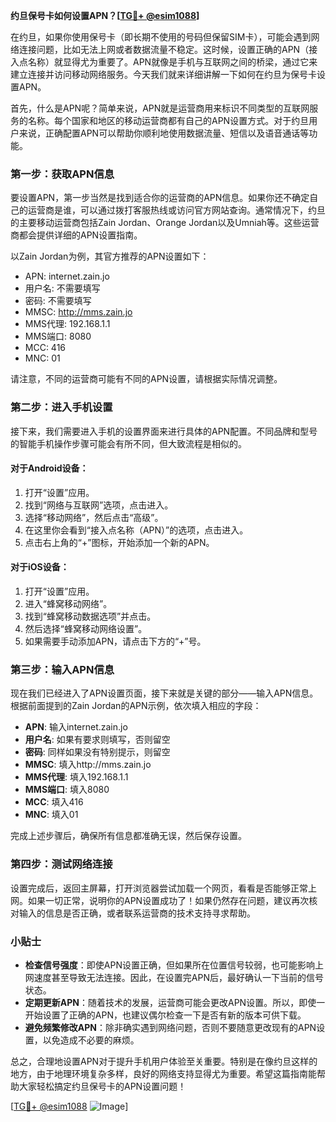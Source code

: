 **约旦保号卡如何设置APN？[[TG💪+ @esim1088](https://t.me/s/esim1088)]**

在约旦，如果你使用保号卡（即长期不使用的号码但保留SIM卡），可能会遇到网络连接问题，比如无法上网或者数据流量不稳定。这时候，设置正确的APN（接入点名称）就显得尤为重要了。APN就像是手机与互联网之间的桥梁，通过它来建立连接并访问移动网络服务。今天我们就来详细讲解一下如何在约旦为保号卡设置APN。

首先，什么是APN呢？简单来说，APN就是运营商用来标识不同类型的互联网服务的名称。每个国家和地区的移动运营商都有自己的APN设置方式。对于约旦用户来说，正确配置APN可以帮助你顺利地使用数据流量、短信以及语音通话等功能。

### 第一步：获取APN信息

要设置APN，第一步当然是找到适合你的运营商的APN信息。如果你还不确定自己的运营商是谁，可以通过拨打客服热线或访问官方网站查询。通常情况下，约旦的主要移动运营商包括Zain Jordan、Orange Jordan以及Umniah等。这些运营商都会提供详细的APN设置指南。

以Zain Jordan为例，其官方推荐的APN设置如下：

- APN: internet.zain.jo
- 用户名: 不需要填写
- 密码: 不需要填写
- MMSC: http://mms.zain.jo
- MMS代理: 192.168.1.1
- MMS端口: 8080
- MCC: 416
- MNC: 01

请注意，不同的运营商可能有不同的APN设置，请根据实际情况调整。

### 第二步：进入手机设置

接下来，我们需要进入手机的设置界面来进行具体的APN配置。不同品牌和型号的智能手机操作步骤可能会有所不同，但大致流程是相似的。

#### 对于Android设备：
1. 打开“设置”应用。
2. 找到“网络与互联网”选项，点击进入。
3. 选择“移动网络”，然后点击“高级”。
4. 在这里你会看到“接入点名称（APN）”的选项，点击进入。
5. 点击右上角的“+”图标，开始添加一个新的APN。

#### 对于iOS设备：
1. 打开“设置”应用。
2. 进入“蜂窝移动网络”。
3. 找到“蜂窝移动数据选项”并点击。
4. 然后选择“蜂窝移动网络设置”。
5. 如果需要手动添加APN，请点击下方的“+”号。

### 第三步：输入APN信息

现在我们已经进入了APN设置页面，接下来就是关键的部分——输入APN信息。根据前面提到的Zain Jordan的APN示例，依次填入相应的字段：

- **APN**: 输入internet.zain.jo
- **用户名**: 如果有要求则填写，否则留空
- **密码**: 同样如果没有特别提示，则留空
- **MMSC**: 填入http://mms.zain.jo
- **MMS代理**: 填入192.168.1.1
- **MMS端口**: 填入8080
- **MCC**: 填入416
- **MNC**: 填入01

完成上述步骤后，确保所有信息都准确无误，然后保存设置。

### 第四步：测试网络连接

设置完成后，返回主屏幕，打开浏览器尝试加载一个网页，看看是否能够正常上网。如果一切正常，说明你的APN设置成功了！如果仍然存在问题，建议再次核对输入的信息是否正确，或者联系运营商的技术支持寻求帮助。

### 小贴士

- **检查信号强度**：即使APN设置正确，但如果所在位置信号较弱，也可能影响上网速度甚至导致无法连接。因此，在设置完APN后，最好确认一下当前的信号状态。
- **定期更新APN**：随着技术的发展，运营商可能会更改APN设置。所以，即使一开始设置了正确的APN，也建议偶尔检查一下是否有新的版本可供下载。
- **避免频繁修改APN**：除非确实遇到网络问题，否则不要随意更改现有的APN设置，以免造成不必要的麻烦。

总之，合理地设置APN对于提升手机用户体验至关重要。特别是在像约旦这样的地方，由于地理环境复杂多样，良好的网络支持显得尤为重要。希望这篇指南能帮助大家轻松搞定约旦保号卡的APN设置问题！

[[TG💪+ @esim1088](https://t.me/s/esim1088) ![Image](https://i.postimg.cc/4NQfJmqS/Snipaste-2025-05-13-00-14-12.png)]